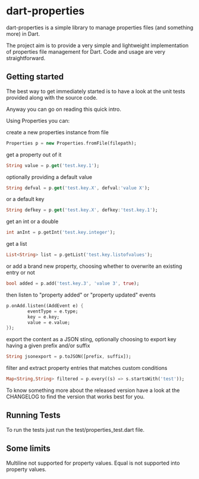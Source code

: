 dart-properties
===========

dart-properties is a simple library to manage properties files (and something more) in Dart.

The project aim is to provide a very simple and lightweight implementation of properties 
file management for Dart. Code and usage are very straightforward.

Getting started
-----------
The best way to get immediately started is to have 
a look at the unit tests provided along with the source code.

Anyway you can go on reading this quick intro.

Using Properties you can:

create a new properties instance from file

```dart
Properties p = new Properties.fromFile(filepath);
```

get a property out of it

```dart
String value = p.get('test.key.1');
```

optionally providing a default value

```dart
String defval = p.get('test.key.X', defval:'value X');
```

or a default key

```dart
String defkey = p.get('test.key.X', defkey:'test.key.1');
```

get an int or a double

```dart
int anInt = p.getInt('test.key.integer');
```

get a list

```dart
List<String> list = p.getList('test.key.listofvalues');
```

or add a brand new property, choosing whether to overwrite an existing entry or not

```dart
bool added = p.add('test.key.3', 'value 3', true);
```

then listen to "property added" or "property updated" events

```dart
p.onAdd.listen((AddEvent e) {
        eventType = e.type;
        key = e.key;
        value = e.value;
});
```

export the content as a JSON sting, optionally choosing to export key having a
given prefix and/or suffix

```dart
String jsonexport = p.toJSON([prefix, suffix]);
```

filter and extract property entries that matches custom conditions

```dart
Map<String,String> filtered = p.every((s) => s.startsWith('test'));
```

To know something more about the released version have a look at the
CHANGELOG to find the version that works best for you.

Running Tests
-------------
To run the tests just run the test/properties_test.dart file.

Some limits
-------------
Multiline not supported for property values.
Equal is not supported into property values.